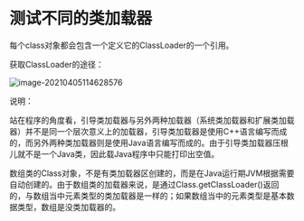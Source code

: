 # 测试不同的类加载器

每个class对象都会包含一个定义它的ClassLoader的一个引用。

获取ClassLoader的途径：

![image-20210405114628576](C:\Users\93138\AppData\Roaming\Typora\typora-user-images\image-20210405114628576.png)

说明：

站在程序的角度看，引导类加载器与另外两种加载器（系统类加载器和扩展类加载器）并不是同一个层次意义上的加载器，引导类加载器是使用C++语言编写而成的，而另外两种类加载器则是使用Java语言编写而成的。由于引导类加载器压根儿就不是一个Java类，因此载Java程序中只能打印出空值。



数组类的Class对象，不是有类加载器区创建的，而是在Java运行期JVM根据需要自动创建的。由于数组类的加载器来说，是通过Class.getClassLoader()返回的，与数组当中元素类型的类加载器是一样的；如果数组当中的元素类型是基本数据类型，数组是没类加载器的。